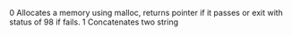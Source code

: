 0 Allocates a memory using malloc, returns pointer if it passes or exit with status of 98 if fails.
1 Concatenates two string
